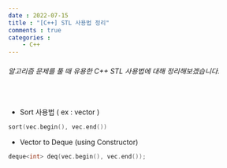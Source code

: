 ```yaml
---
date : 2022-07-15
title : "[C++] STL 사용법 정리"
comments : true
categories : 
    - C++
---
```


###### 알고리즘 문제를 풀 때 유용한 C++ STL 사용법에 대해 정리해보겠습니다.

<br>

* Sort 사용법 ( ex : vector )
```c++
sort(vec.begin(), vec.end())
````

* Vector to Deque (using Constructor)
```c++
deque<int> deq(vec.begin(), vec.end());
```





